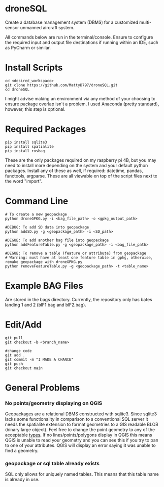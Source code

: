 # droneSQL
Create a database management system (DBMS) for a customized multi-sensor unmanned aircraft system.

All commands below are run in the terminal/console. Ensure to configure the required input and output file destinations if running within an IDE, such as PyCharm or similar. 

# Install Scripts
```
cd <desired_workspace>
git clone https://github.com/MattyD797/droneSQL.git
cd droneSQL
```

I might advise making an environment via any method of your choosing to ensure package overlap isn't a problem. I used Anaconda (pretty standard), however, this step is optional. 

# Required Packages 
```
pip install sqlite3
pip install spatialite
pip install rosbag
```

These are the only packages required on my raspberry pi 4B, but you may need to install more depending on the system and your default python packages. Install any of these as well, if required: datetime, pandas, functools, argparse. These are all viewable on top of the script files next to the word "import". 

# Command Line
```
# To create a new geopackage
python droneGPKG.py -i <bag_file_path> -o <gpkg_output_path>

#DEBUG: To add SD data into geopackage
python addSD.py -g <geopackage_path> -i <SD_path>

#DEGUB: To add another bag file into geopackage
python addFeatureTable.py -g <geopackage_path> -i <bag_file_path>

#DEGUB: To remove a table (feature or attribute) from geopackage
# Warning: must have at least one feature table in gpkg, otherwise, remake geopackage with droneGPKG.py
python removeFeatureTable.py -g <geopackage_path> -t <table_name>
```

# Example BAG Files
Are stored in the bags directory. Currently, the repository only has bates landing 1 and 2 (blF1.bag and blF2.bag). 

# Edit/Add 
```
git pull
git checkout -b <branch_name>

#change code
git add .
git commit -m "I MADE A CHANCE"
git push
git checkout main
```

# General Problems
### No points/geometry displaying on QGIS

Geopackages are a relational DBMS constructed with sqlite3. Since sqlite3 lacks some functionality in comparison to a conventional SQL server it needs the spatialite extension to format geometries to a GIS readable BLOB (binary large object). Feel free to change the point geometry to any of the acceptable [types](https://www.gaia-gis.it/gaia-sins/spatialite-cookbook-5/cookbook_topics.02.html). If no lines/points/polygons display in QGIS this means QGIS is unable to read your geometry and you can see this if you try to pan to one of your attributes. QGIS will display an error saying it was unable to find a geometry. 

### geopackage or sql table already exists

SQL only allows for uniquely named tables. This means that this table name is already in use. 


